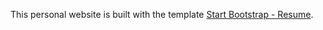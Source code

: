 This personal website is built with the template [Start Bootstrap - Resume](https://startbootstrap.com/template-overviews/resume/).

